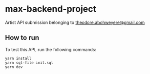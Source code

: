# max-backend-project
 Artist API submission belonging to theodore.abohweyere@gmail.com
## How to run

To test this API, run the following commands:

```shell
yarn install
yarn sql-file init.sql
yarn dev
```